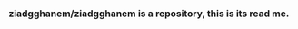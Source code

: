### **ziadgghanem/ziadgghanem** is a repository, this is its read me.

<!--
**ziadgghanem** is a repository, this is its read me.
